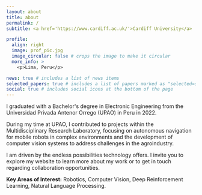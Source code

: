 ```yaml
---
layout: about
title: about
permalink: /
subtitle: <a href='https://www.cardiff.ac.uk/'>Cardiff University</a> | <a href='https://upao.edu.pe/'>Universidad Privada Antenor Orrego</a>

profile:
  align: right
  image: prof_pic.jpg
  image_circular: false # crops the image to make it circular
  more_info: >
    <p>Lima, Peru</p>

news: true # includes a list of news items
selected_papers: true # includes a list of papers marked as "selected={true}"
social: true # includes social icons at the bottom of the page
---
```


I graduated with a Bachelor's degree in Electronic Engineering from the Universidad Privada Antenor Orrego (UPAO) in Peru in 2022.

During my time at UPAO, I contributed to projects within the Multidisciplinary Research Laboratory, focusing on autonomous navigation for mobile robots in complex environments and the development of computer vision systems to address challenges in the agroindustry.

I am driven by the endless possibilities technology offers. I invite you to explore my website to learn more about my work or to get in touch regarding collaboration opportunities.

**Key Areas of Interest:** Robotics, Computer Vision, Deep Reinforcement Learning, Natural Language Processing.
